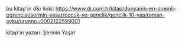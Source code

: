 bu kitap'ın d&r linki:
https://www.dr.com.tr/kitap/dunyanin-en-onemli-ogrencisi/sermin-yasar/cocuk-ve-genclik/genclik-10-yas/roman-oyku/urunno=0002122599001

kitap'ın yazarı:
Şermin Yaşar
